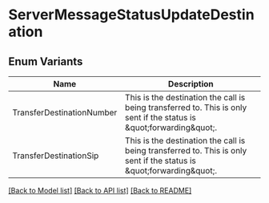 # ServerMessageStatusUpdateDestination

## Enum Variants

| Name | Description |
|---- | -----|
| TransferDestinationNumber | This is the destination the call is being transferred to. This is only sent if the status is \&quot;forwarding\&quot;. |
| TransferDestinationSip | This is the destination the call is being transferred to. This is only sent if the status is \&quot;forwarding\&quot;. |

[[Back to Model list]](../README.md#documentation-for-models) [[Back to API list]](../README.md#documentation-for-api-endpoints) [[Back to README]](../README.md)


